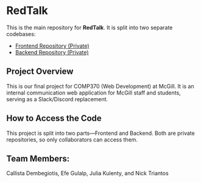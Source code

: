# RedTalk

This is the main repository for **RedTalk**. It is split into two separate codebases:
- [Frontend Repository (Private)](https://github.com/yourusername/frontend-repo)
- [Backend Repository (Private)](https://github.com/yourusername/backend-repo)


## Project Overview
This is our final project for COMP370 (Web Development) at McGill. It is an internal communication web application for McGill
staff and students, serving as a Slack/Discord replacement.


## How to Access the Code
This project is split into two parts—Frontend and Backend. Both are private repositories, so only collaborators can access them.


## Team Members:
Callista Dembegiotis, Efe Gulalp, Julia Kulenty, and Nick Triantos
